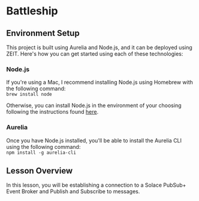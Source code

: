# Battleship

## Environment Setup

This project is built using Aurelia and Node.js, and it can be deployed using ZEIT. Here's how you can get started using each of these technologies:

### Node.js

If you're using a Mac, I recommend installing Node.js using Homebrew with the following command:  
`brew install node`

Otherwise, you can install Node.js in the environment of your choosing following the instructions found [here](https://nodejs.org/en/download/).

### Aurelia

Once you have Node.js installed, you'll be able to install the Aurelia CLI using the following command:  
`npm install -g aurelia-cli`


## Lesson Overview

In this lesson, you will be establishing a connection to a Solace PubSub+ Event Broker and Publish and Subscribe to messages.




